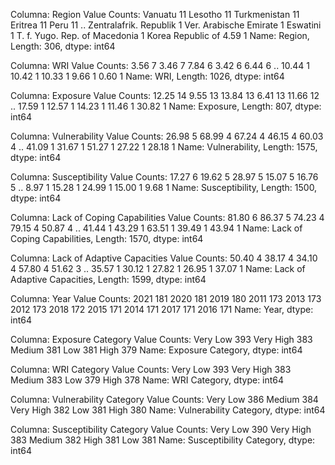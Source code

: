 Columna: Region
Value Counts:
Vanuatu                          11
Lesotho                          11
Turkmenistan                     11
Eritrea                          11
Peru                             11
                                 ..
Zentralafrik. Republik            1
Ver. Arabische Emirate            1
Eswatini                          1
T. f. Yugo. Rep. of Macedonia     1
Korea Republic of 4.59            1
Name: Region, Length: 306, dtype: int64

Columna: WRI
Value Counts:
3.56     7
3.46     7
7.84     6
3.42     6
6.44     6
        ..
10.44    1
10.42    1
10.33    1
9.66     1
0.60     1
Name: WRI, Length: 1026, dtype: int64

Columna: Exposure
Value Counts:
12.25    14
9.55     13
13.84    13
6.41     13
11.66    12
         ..
17.59     1
12.57     1
14.23     1
11.46     1
30.82     1
Name: Exposure, Length: 807, dtype: int64

Columna: Vulnerability
Value Counts:
26.98    5
68.99    4
67.24    4
46.15    4
60.03    4
        ..
41.09    1
31.67    1
51.27    1
27.22    1
28.18    1
Name: Vulnerability, Length: 1575, dtype: int64

Columna: Susceptibility
Value Counts:
17.27    6
19.62    5
28.97    5
15.07    5
16.76    5
        ..
8.97     1
15.28    1
24.99    1
15.00    1
9.68     1
Name: Susceptibility, Length: 1500, dtype: int64

Columna: Lack of Coping Capabilities
Value Counts:
81.80    6
86.37    5
74.23    4
79.15    4
50.87    4
        ..
41.44    1
43.29    1
63.51    1
39.49    1
43.94    1
Name: Lack of Coping Capabilities, Length: 1570, dtype: int64

Columna: Lack of Adaptive Capacities
Value Counts:
50.40    4
38.17    4
34.10    4
57.80    4
51.62    3
        ..
35.57    1
30.12    1
27.82    1
26.95    1
37.07    1
Name: Lack of Adaptive Capacities, Length: 1599, dtype: int64

Columna: Year
Value Counts:
2021    181
2020    181
2019    180
2011    173
2013    173
2012    173
2018    172
2015    171
2014    171
2017    171
2016    171
Name: Year, dtype: int64

Columna: Exposure Category
Value Counts:
Very Low     393
Very High    383
Medium       381
Low          381
High         379
Name: Exposure Category, dtype: int64

Columna: WRI Category
Value Counts:
Very Low     393
Very High    383
Medium       383
Low          379
High         378
Name: WRI Category, dtype: int64

Columna: Vulnerability Category
Value Counts:
Very Low     386
Medium       384
Very High    382
Low          381
High         380
Name: Vulnerability Category, dtype: int64

Columna: Susceptibility Category
Value Counts:
Very Low     390
Very High    383
Medium       382
High         381
Low          381
Name: Susceptibility Category, dtype: int64

